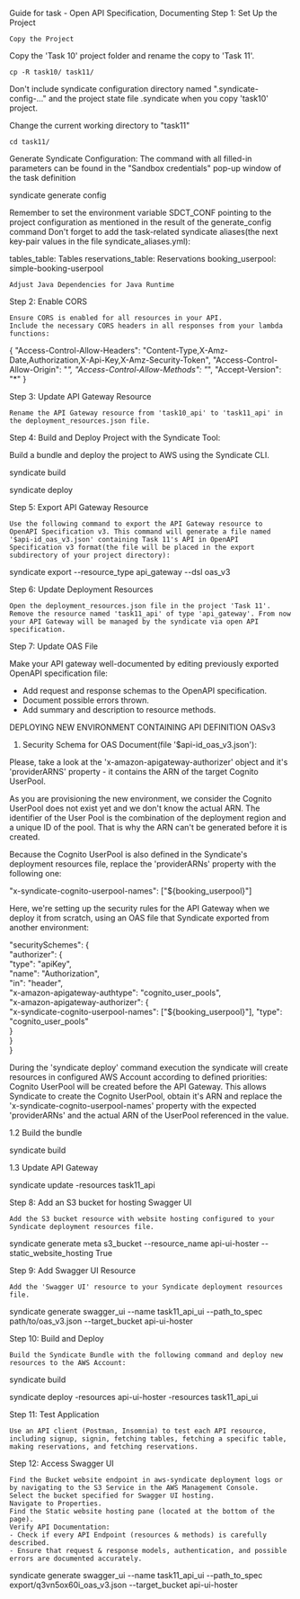 
Guide for task - Open API Specification, Documenting
Step 1: Set Up the Project

    Copy the Project

Copy the 'Task 10' project folder and rename the copy to 'Task 11'.

    cp -R task10/ task11/

Don't include syndicate configuration directory named ".syndicate-config-..." and the project state file .syndicate when you copy 'task10' project.

Change the current working directory to "task11"

    cd task11/

Generate Syndicate Configuration:
The command with all filled-in parameters can be found in the "Sandbox credentials" pop-up window of the task definition

syndicate generate config

Remember to set the environment variable SDCT_CONF pointing to the project configuration as mentioned in the result of the generate_config command
Don't forget to add the task-related syndicate aliases(the next key-pair values in the file syndicate_aliases.yml):

tables_table: Tables
reservations_table: Reservations
booking_userpool: simple-booking-userpool

    Adjust Java Dependencies for Java Runtime


Step 2: Enable CORS

    Ensure CORS is enabled for all resources in your API.
    Include the necessary CORS headers in all responses from your lambda functions:

{
 "Access-Control-Allow-Headers": "Content-Type,X-Amz-Date,Authorization,X-Api-Key,X-Amz-Security-Token",
 "Access-Control-Allow-Origin": "*",
 "Access-Control-Allow-Methods": "*",
 "Accept-Version": "*"
}

Step 3: Update API Gateway Resource

    Rename the API Gateway resource from 'task10_api' to 'task11_api' in the deployment_resources.json file.

Step 4: Build and Deploy Project with the Syndicate Tool:

Build a bundle and deploy the project to AWS using the Syndicate CLI.

syndicate build

syndicate deploy

Step 5: Export API Gateway Resource

    Use the following command to export the API Gateway resource to OpenAPI Specification v3. This command will generate a file named '$api-id_oas_v3.json' containing Task 11's API in OpenAPI Specification v3 format(the file will be placed in the export subdirectory of your project directory):

syndicate export --resource_type api_gateway --dsl oas_v3

Step 6: Update Deployment Resources

    Open the deployment_resources.json file in the project 'Task 11'.
    Remove the resource named 'task11_api' of type 'api_gateway'. From now your API Gateway will be managed by the syndicate via open API specification.

Step 7: Update OAS File

Make your API gateway well-documented by editing previously exported OpenAPI specification file:
- Add request and response schemas to the OpenAPI specification.
- Document possible errors thrown.
- Add summary and description to resource methods.

DEPLOYING NEW ENVIRONMENT CONTAINING API DEFINITION OASv3

1. Security Schema for OAS Document(file '$api-id_oas_v3.json'):

Please, take a look at the 'x-amazon-apigateway-authorizer' object and it's 'providerARNS' property - it contains the ARN of the target Cognito UserPool.

As you are provisioning the new environment, we consider the Cognito UserPool does not exist yet and we don't know the actual ARN. The identifier of the User Pool is the combination of the deployment region and a unique ID of the pool. That is why the ARN can't be generated before it is created.

Because the Cognito UserPool is also defined in the Syndicate's deployment resources file, replace the 'providerARNs' property with the following one:

"x-syndicate-cognito-userpool-names": ["${booking_userpool}"]

Here, we're setting up the security rules for the API Gateway when we deploy it from scratch, using an OAS file that Syndicate exported from another environment:

"securitySchemes": {  
    "authorizer": {  
    "type": "apiKey",  
    "name": "Authorization",  
    "in": "header",  
    "x-amazon-apigateway-authtype": "cognito_user_pools",  
    "x-amazon-apigateway-authorizer": {  
        "x-syndicate-cognito-userpool-names": ["${booking_userpool}"],
    "type": "cognito_user_pools"  
    }  
  }  
}  

During the 'syndicate deploy' command execution the syndicate will create resources in configured AWS Account according to defined priorities: Cognito UserPool will be created before the API Gateway. This allows Syndicate to create the Cognito UserPool, obtain it's ARN and replace the 'x-syndicate-cognito-userpool-names' property with the expected 'providerARNs' and the actual ARN of the UserPool referenced in the value.

1.2 Build the bundle

syndicate build

1.3 Update API Gateway

syndicate update -resources task11_api

Step 8: Add an S3 bucket for hosting Swagger UI

    Add the S3 bucket resource with website hosting configured to your Syndicate deployment resources file.

syndicate generate meta s3_bucket --resource_name api-ui-hoster --static_website_hosting True

Step 9: Add Swagger UI Resource

    Add the 'Swagger UI' resource to your Syndicate deployment resources file.

syndicate generate swagger_ui --name task11_api_ui --path_to_spec path/to/oas_v3.json --target_bucket api-ui-hoster

Step 10: Build and Deploy

    Build the Syndicate Bundle with the following command and deploy new resources to the AWS Account:

syndicate build

syndicate deploy -resources api-ui-hoster -resources task11_api_ui

Step 11: Test Application

    Use an API client (Postman, Insomnia) to test each API resource, including signup, signin, fetching tables, fetching a specific table, making reservations, and fetching reservations.

Step 12: Access Swagger UI

    Find the Bucket website endpoint in aws-syndicate deployment logs or by navigating to the S3 Service in the AWS Management Console.
    Select the bucket specified for Swagger UI hosting.
    Navigate to Properties.
    Find the Static website hosting pane (located at the bottom of the page).
    Verify API Documentation:
    - Check if every API Endpoint (resources & methods) is carefully described.
    - Ensure that request & response models, authentication, and possible errors are documented accurately.




syndicate generate swagger_ui --name task11_api_ui --path_to_spec export/q3vn5ox60i_oas_v3.json --target_bucket api-ui-hoster